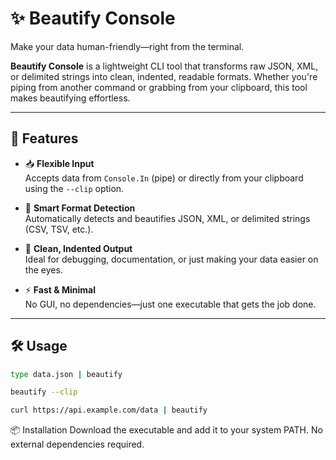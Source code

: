 ﻿# ✨ Beautify Console

Make your data human-friendly—right from the terminal.

**Beautify Console** is a lightweight CLI tool that transforms raw JSON, XML, or delimited strings into clean, indented, readable formats. Whether you're piping from another command or grabbing from your clipboard, this tool makes beautifying effortless.

---

## 🚀 Features

- 📥 **Flexible Input**  
  Accepts data from `Console.In` (pipe) or directly from your clipboard using the `--clip` option.

- 🧠 **Smart Format Detection**  
  Automatically detects and beautifies JSON, XML, or delimited strings (CSV, TSV, etc.).

- 🧹 **Clean, Indented Output**  
  Ideal for debugging, documentation, or just making your data easier on the eyes.

- ⚡ **Fast & Minimal**  
  No GUI, no dependencies—just one executable that gets the job done.

---

## 🛠️ Usage

```bash
type data.json | beautify

beautify --clip

curl https://api.example.com/data | beautify
```

📦 Installation
Download the executable and add it to your system PATH. No external dependencies required.